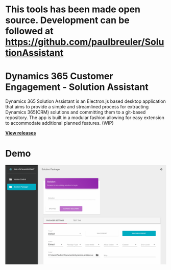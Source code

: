 # This tools has been made open source. Development can be followed at https://github.com/paulbreuler/SolutionAssistant

# Dynamics 365 Customer Engagement - Solution Assistant

Dynamics 365 Solution Assistant is an Electron.js based desktop application that aims to provide a simple and streamlined process for extracting Dynamics 365(CRM) solutions and committing them to a git-based repository. The app is built in a modular fashion allowing for easy extension to accommodate additional planned features. (WIP)

[**View releases**](https://github.com/paulbreuler/Dynamics-Solution-Assistant/releases)

# Demo
![Solution Assistant Demo](https://github.com/paulbreuler/dynamics-solution-assistant/blob/master/github-wiki-media/sa_final_draft.gif)

